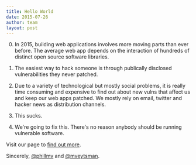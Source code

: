 ```yaml
---
title: Hello World
date: 2015-07-26
author: team
layout: post
---
```


0. In 2015, building web applications involves more moving parts than ever before. The average web app depends on the interaction of hundreds of distinct open source software libraries.

1. The easiest way to hack someone is through publically disclosed vulnerabilities they never patched.

2. Due to a variety of technological but mostly social problems, it is really time consuming and expensive to find out about new vulns that affect us and keep our web apps patched. We mostly rely on email, twitter and hacker news as distribution channels.

3. This sucks.

4. We're going to fix this. There's no reason anybody should be running vulnerable software.

Visit our page to [find out more](https://appcanary.com).

Sincerely,
[@phillmv](https://twitter.com/phillmv) and [@mveytsman](https://twitter.com/mveytsman).
